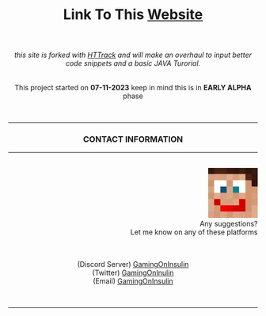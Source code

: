 <div align="center">
  <h1>Link To This <a href="https://gamingoninsulin.github.io/ForgeDocumentation/index.htm">Website</a></h1>
  
  <br>
  
  <h6>this site is forked with <a href="https://www.httrack.com/page/1/en/index.html">HTTrack</a> and will make an overhaul to input better code snippets and a basic JAVA Turorial.</h6>
  <p>This project started on <strong>07-11-2023</strong> keep in mind this is in <strong>EARLY ALPHA</strong> phase </p>
</div>
  
  <br>
  
  <div align="center">
    <hr>
    <h3>CONTACT INFORMATION</h3>
    <hr>
  </div>
<div align= right>

  <br>

<div align="right">
 <img src="./static/images/gamingoninsulin.png" alt="gamingOnInsulin Profile Image" width="100" hight="100"/> <br>
  Any suggestions? <br>
  Let me know on any of these platforms <br>
  <br><br>
  <p align="center">
    (Discord Server) <a href="https://discord.gg/n832bVJ">GamingOnInsulin</a> <br>
    (Twitter) <a href="https://twitter.com/GamingOnInsulin">GamingOnInulin</a> <br>
    (Email) <a href="mailto:`gamingoninsulin@gmail.com">GamingOnInsulin</a>
  </p>
</div>
<br>
<hr>
</div>
